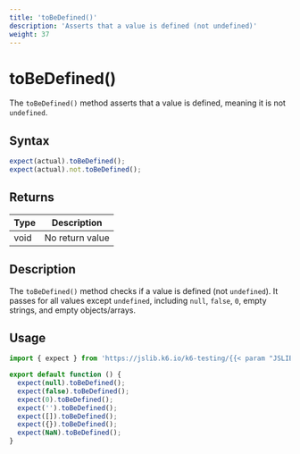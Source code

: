 ```yaml
---
title: 'toBeDefined()'
description: 'Asserts that a value is defined (not undefined)'
weight: 37
---
```


# toBeDefined()

The `toBeDefined()` method asserts that a value is defined, meaning it is not `undefined`.

## Syntax

<!-- eslint-skip -->
<!-- md-k6:skip -->

```javascript
expect(actual).toBeDefined();
expect(actual).not.toBeDefined();
```

## Returns

| Type | Description     |
| ---- | --------------- |
| void | No return value |

## Description

The `toBeDefined()` method checks if a value is defined (not `undefined`). It passes for all values except `undefined`, including `null`, `false`, `0`, empty strings, and empty objects/arrays.

## Usage

<!-- md-k6:skip -->

```javascript
import { expect } from 'https://jslib.k6.io/k6-testing/{{< param "JSLIB_TESTING_VERSION" >}}/index.js';

export default function () {
  expect(null).toBeDefined();
  expect(false).toBeDefined();
  expect(0).toBeDefined();
  expect('').toBeDefined();
  expect([]).toBeDefined();
  expect({}).toBeDefined();
  expect(NaN).toBeDefined();
}
```

